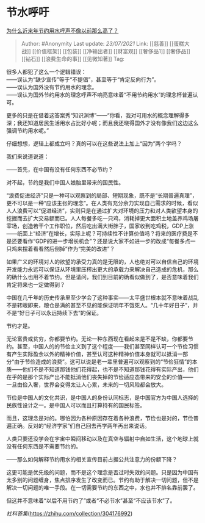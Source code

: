 # 节水呼吁
[为什么近来年节约用水呼声不像以前那么高了？](https://www.zhihu.com/question/282472364/answer/463381605)

> Author: #Anonymity
> Last update: *23/07/2021* 
> Link: [[慈善]] [[蛋糕大战]] [[价值框架]] [[包装]] [[净输出者]] [[财富观]] [[奢侈品1]] [[奢侈品]] [[钻石]] [[浪费生命的事]]  [[见微知著]] 
> Tag:    



很多人都犯了这么一个逻辑错误：  
——误认为“缺少宣传”等于“不提倡”，甚至等于“肯定反向行为”。  
——误认为国外没有节约用水的理念。  
——误认为国外节约用水的理念呼声不响亮意味着“不用节约用水”的理念杯普遍认可。

更多的只是在借着这答案秀“知识渊博”——“你看，我对可用水的概念理解得多深；我还知道居民生活用水占比好小呢；而且我还晓得国外才没有像我们这边这么强调节约用水呢。”

仔细想想，逻辑上都成立吗？真的可以在这些说法上加上“因为”两个字吗？

我们来说道说道：

——首先，在中国有没有任何东西不必节约？

对不起，节约是我们中国人娘胎里带来的国民性。

“浪费促进经济”只是一种可以观察到的局部、短期现象，既不是“长期普遍真理”，更不可以是一种“应该主张的理念”。在人类有充分余力实现自己需求的时候，看似人人浪费可以“促进经济”，实则只是在通过扩大对环境的压力和对人类欲望本身的挖掘而去扩大交易额而已。人人每餐多吃一只鸡，消耗掉更大面积土地盖养鸡场屠宰场，创造若干个工作职位，然后吃出满大街胖子，国家收到吃鸡税，GDP上涨——纸面上“经济”在增长，实际上呢？可持续性不计算价值吗？将来的医疗费是不是还要看作“GDP的进一步增长机会”？还是说大家不如进一步的改成“每餐多点一只鸡来摆着看看然后倒掉”作为“完美的改进”？

如果广义的环境对人的欲望的承受力真的是无限的，人也绝对可以自信自己的环境开发能力永远可以保证从环境里压榨出更大的承载力来解决自己造成的危机，那么的确什么也用不着节约。但是请问，我们到目前的确看似做到了，是否意味着我们肯定将来也一定做得到？

中国在几千年的历史传承里至少学会了这种事实——太平盛世根本就不意味着战乱不是转眼即来，粮仓是满的甚至不见的能保证明年不饿死人。“几十年好日子”，并不是“好日子可以永远持续下去”的保证。

节约才是。

无论富贵或贫穷，你都要节约。无论一种东西现在看起来是不是不缺，你都要节约。甚至，中国人的的节俭主义到了这个程度——我们甚至同样认可一个节俭习惯有产生实际盈余以外的精神价值，甚至认可这种精神价值本身就可以抵消一部分“由于节俭造成的浪费”。这可以说是老一辈里普遍可以观察到的“节俭狂情”的本质——他们不是不知道那钱他们花得起，也不是不知道那钱花得有实际产出，他们在乎的是那个实际产出不能抵消他们丧失掉的节俭适应态带来的安全的价值—— 一旦由俭入奢，世界会变得太让人心累，未来的一切风险都会放大。

节俭是中国人的文化共识，是中国人的身份认同标志，是中国官方为中国人选择的民族性设计之一。是中国人可以而且打算持有的国民标签。

而且，这理念是对的。哪怕因为各种原因存在着各种浪费，节俭也是对的，节俭普遍正确。反对的“经济学家”们自己回去再学两年再出来说话。

人类只要还没学会在宇宙中瞬间移动以及在真空与辐射中自如生活，这个地球上就没有任何东西是不需要节约的。

——那么如何解释节约用水的相关宣传目前占据公共注意力的份额下降？

这更可能是优先级的问题，而不是这个理念是否过时失效的问题。只是因为中国有太多别的问题缠身，焦点排序发生了改变而已。节约有助于解决一切问题，但不是解决一切问题的唯一手段。在一切需要节约的东西之中，水也并不排名靠前罢了。

但这并不意味着“以后不用节约了”或者“不必节水”甚至“不应该节水”了。

*社科答集*(https://zhihu.com/collection/304176992)

